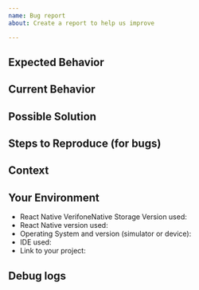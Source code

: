 ```yaml
---
name: Bug report
about: Create a report to help us improve

---
```


<!--- Provide a general summary of the issue in the Title above --> 

## Expected Behavior
<!--- If you're describing a bug, tell us what should happen -->
<!--- If you're suggesting a change/improvement, tell us how it should work -->

## Current Behavior
<!--- If describing a bug, tell us what happens instead of the expected behavior -->
<!--- If suggesting a change/improvement, explain the difference from current behavior -->

## Possible Solution
<!--- Not obligatory, but suggest a fix/reason for the bug, -->
<!--- or ideas how to implement the addition or change -->

## Steps to Reproduce (for bugs)
<!--- Provide a link to a live example, or - -->
<!--- Fork the jsfiddle to reproduce https://codepen.io/alphalpha/pen/oqKJgG ->
<!--- Important - if you are having issues with SQL, make sure you provide a runnable example else we may not be able to reproduce the problem !-->

## Context
<!--- How has this issue affected you? What are you trying to accomplish? -->
<!--- Providing context helps us come up with a solution that is most useful in the real world -->

## Your Environment
<!--- Include as many relevant details about the environment you experienced the bug in -->
* React Native VerifoneNative Storage Version used:
* React Native version used:
* Operating System and version (simulator or device):
* IDE used:
* Link to your project:

## Debug logs
<!-- Attach debug logs from your IDE -->
<!-- Console output from React Native Remote Debugger -->
